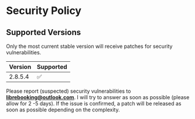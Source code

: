 # Security Policy

## Supported Versions

Only the most current stable version will receive patches for security vulnerabilities.

| Version | Supported          |
| ------- | ------------------ |
| 2.8.5.4   | :white_check_mark: |


Please report (suspected) security vulnerabilities to **[librebooking@outlook.com](mailto:librebooking@outlook.com)**. I will try to answer as soon as possible (please allow for 2 -5 days).
If the issue is confirmed, a patch will be released as soon as possible depending on the complexity.
